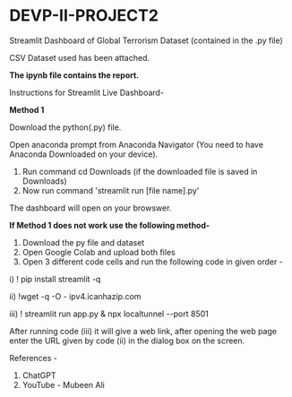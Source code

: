 # DEVP-II-PROJECT2
Streamlit Dashboard of Global Terrorism Dataset (contained in the .py file)

CSV Dataset used has been attached.

**The ipynb file contains the report.**

Instructions for Streamlit Live Dashboard-

**Method 1**

Download the python(.py) file.

Open anaconda prompt from Anaconda Navigator (You need to have Anaconda Downloaded on your device).

1. Run command cd Downloads (if the downloaded file is saved in Downloads)
2. Now run command 'streamlit run [file name].py'

The dashboard will open on your browswer.

**If Method 1 does not work use the following method-**

1. Download the py file and dataset
2. Open Google Colab and upload both files
3. Open 3 different code cells and run the following code in given order -
   
  i) ! pip install streamlit -q

  ii) !wget -q -O - ipv4.icanhazip.com
  
  iii) ! streamlit run app.py & npx localtunnel --port 8501

After running code (iii) it will give a web link, after opening the web page enter the URL given by code (ii) in the dialog box on the screen.

References -

1. ChatGPT
2. YouTube - Mubeen Ali
